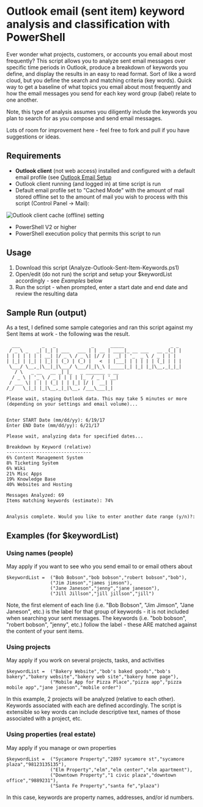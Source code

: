 # Outlook email (sent item) keyword analysis and classification with PowerShell
Ever wonder what projects, customers, or accounts you email about most frequently? This script allows
you to analyze sent email messages over specific time periods in Outlook, produce a breakdown of keywords
you define, and display the results in an easy to read format. Sort of like a word cloud, but you define
the search and matching criteria (key words). Quick way to get a baseline of what topics you email about
most frequently and how the email messages you send for each key word group (label) relate to one another.

Note, this type of analysis assumes you diligently include the keywords you plan to search for as you compose
and send email messages.

Lots of room for improvement here - feel free to fork and pull if you have suggestions or ideas.

## Requirements
* **Outlook client** (not web access) installed and configured with a default email profile (see [Outlook Email Setup](https://support.office.com/en-us/article/Outlook-email-setup-6e27792a-9267-4aa4-8bb6-c84ef146101b)
* Outlook client running (and logged in) at time script is run
* Default email profile set to "Cached Mode" with the amount of mail stored offline set to the amount of mail you wish to process with this script (Control Panel -> Mail):

![Outlook client cache (offline) setting](https://blog.neilsabol.site/images/outlook-cached-exchange-mode-date-range.png)

* PowerShell V2 or higher
* PowerShell execution policy that permits this script to run

## Usage
1. Download this script (Analyze-Outlook-Sent-Item-Keywords.ps1)
2. Open/edit (do not run) the script and setup your $keywordList accordingly - see *Examples* below
3. Run the script - when prompted, enter a start date and end date and review the resulting data

## Sample Run (output)
As a test, I defined some sample categories and ran this script against my Sent Items at work - the following was the result.
```
  ___        _   _             _      _____                 _ _
 / _ \ _   _| |_| | ___   ___ | | __ | ____|_ __ ___   __ _(_| |
| | | | | | | __| |/ _ \ / _ \| |/ / |  _| | '_  _ \ / _ | | |
| |_| | |_| | |_| | (_) | (_) |   <  | |___| | | | | | (_| | | |
 \___/ \__,_|\__|_|\___/ \___/|_|\_\ |_____|_| |_| |_|\__,_|_|_|
   / \   _ __   __ _| |_   _ _______ _ __
  / _ \ | '_ \ / _ | | | | |_  / _ | '__|
 / ___ \| | | | (_| | | |_| |/ |  __| |
/_/   \_|_| |_|\__,_|_|\__, /___\___|_|

Please wait, staging Outlook data. This may take 5 minutes or more (depending on your settings and email volume)...


Enter START Date (mm/dd/yy): 6/19/17
Enter END Date (mm/dd/yy): 6/21/17

Please wait, analyzing data for specified dates...

Breakdown by Keyword (relative)
-------------------------------
6% Content Management System
8% Ticketing System
6% Wiki
21% Misc Apps
19% Knowledge Base
40% Websites and Hosting

Messages Analyzed: 69
Items matching keywords (estimate): 74%


Analysis complete. Would you like to enter another date range (y/n)?:
```

## Examples (for $keywordList)

### Using names (people)
May apply if you want to see who you send email to or email others about
```
$keywordList =  ("Bob Bobson","bob bobson","robert bobson","bob"),
                ("Jim Jimson","james jimson"),
                ("Jane Janeson","jenny","jane janeson"),
                ("Jill Jillson","jill jillson","jill")
```
Note, the first element of each line (i.e. "Bob Bobson", "Jim Jimson", "Jane Janeson", etc.) is the label for that group of keywords - it is not included when searching your sent messages. The keywords (i.e. "bob bobson", "robert bobson", "jenny", etc.) follow the label - these ARE matched against the content of your sent items.

### Using projects
May apply if you work on several projects, tasks, and activities
```
$keywordList =  ("Bakery Website","bob's baked goods","bob's bakery","bakery website","bakery web site","bakery home page"),
                ("Mobile App for Pizza Place","pizza app","pizza mobile app","jane janeson","mobile order")
```
In this example, 2 projects will be analyzed (relative to each other). Keywords associated with each are defined accordingly. The script is extensible so key words can include descriptive text, names of those associated with a project, etc.

### Using properties (real estate)
May apply if you manage or own properties
```
$keywordList =  ("Sycamore Property","2897 sycamore st","sycamore plaza","98123135135"),
                ("Elm Property","elm","elm center","elm apartment"),
                ("Downtown Property","1 civic plaza","downtown office","9889231"),
                ("Santa Fe Property","santa fe","plaza")
 ```
 In this case, keywords are property names, addresses, and/or id numbers.
